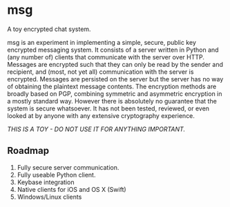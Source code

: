 msg
===
A toy encrypted chat system.

msg is an experiment in implementing a simple, secure, public key encrypted messaging system. It consists of a server written in Python and (any number of) clients that communicate with the server over HTTP. Messages are encrypted such that they can only be read by the sender and recipient, and (most, not yet all) communication with the server is encrypted. Messages are persisted on the server but the server has no way of obtaining the plaintext message contents. The encryption methods are broadly based on PGP, combining symmetric and asymmetric encryption in a mostly standard way. However there is absolutely no guarantee that the system is secure whatsoever. It has not been tested, reviewed, or even looked at by anyone with any extensive cryptography experience.

*THIS IS A TOY - DO NOT USE IT FOR ANYTHING IMPORTANT.*

Roadmap 
-------

1. Fully secure server communication.
2. Fully useable Python client.
3. Keybase integration
4. Native clients for iOS and OS X (Swift)
5. Windows/Linux clients

